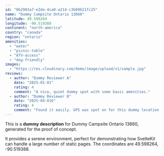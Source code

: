 ```yaml
---
id: "0b2903a7-e2de-4ca0-a214-c3b89621fc25"
name: "Dummy Campsite Ontario 13660"
latitude: 49.598264
longitude: -90.519388
continent: "north-america"
country: "canada"
region: "ontario"
amenities:
  - "water"
  - "picnic-table"
  - "ATV-access"
  - "dog-friendly"
images:
  - "https://res.cloudinary.com/demo/image/upload/v1/sample.jpg"
reviews:
  - author: "Dummy Reviewer A"
    date: "2025-01-01"
    rating: 4
    comment: "A nice, quiet dummy spot with some basic amenities."
  - author: "Dummy Reviewer B"
    date: "2025-04-016"
    rating: 4
    comment: "Found it easily. GPS was spot on for this dummy location."
---
```


This is a **dummy description** for Dummy Campsite Ontario 13660, generated for the proof of concept.

It provides a serene environment, perfect for demonstrating how SvelteKit can handle a large number of static pages. The coordinates are 49.598264, -90.519388.
